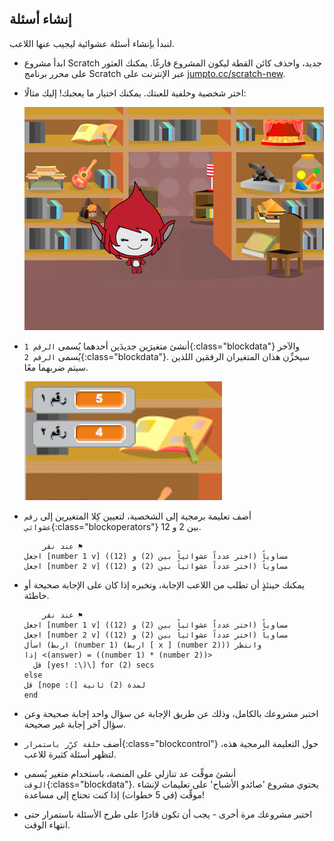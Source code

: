 ## إنشاء أسئلة

لنبدأ بإنشاء أسئلة عشوائية ليجيب عنها اللاعب.

+ ابدأ مشروع Scratch جديد، واحذف كائن القطة ليكون المشروع فارغًا. يمكنك العثور على محرر برنامج Scratch عبر الإنترنت على <a href="http://jumpto.cc/scratch-new" target="_blank">jumpto.cc/scratch-new</a>.

+ اختر شخصية وخلفية للعبتك. يمكنك اختيار ما يعجبك! إليك مثالًا:
    
    ![لقطة الشاشة](images/brain-setting.png)

+ أنشئ متغيرَين جديدَين أحدهما يُسمى `الرقم 1`{:class="blockdata"} والآخر يُسمى `الرقم 2`{:class="blockdata"}. سيخزِّن هذان المتغيران الرقمَين اللذين سيتم ضربهما معًا.
    
    ![لقطة الشاشة](images/brain-variables.png)

+ أضف تعليمة برمجية إلى الشخصية، لتعيين كِلا المتغيرين إلى `رقم عشوائي`{:class="blockoperators"} بين 2 و 12.
    
    ```blocks
        عند نقر ⚑
    اجعل [number 1 v] مساوياً (اختر عدداً عشوائياً بين (2) و (12))
    اجعل [number 2 v] مساوياً (اختر عدداً عشوائياً بين (2) و (12))
    ```

+ يمكنك حينئذٍ أن تطلب من اللاعب الإجابة، وتخبره إذا كان على الإجابة صحيحة أو خاطئة.
    
    ```blocks
        عند نقر ⚑
    اجعل [number 1 v] مساوياً (اختر عدداً عشوائياً بين (2) و (12))
    اجعل [number 2 v] مساوياً (اختر عدداً عشوائياً بين (2) و (12))
    اسأل (اربط (number 1) (اربط [ x ] (number 2))) وانتظر
    إذا <(answer) = ((number 1) * (number 2))> 
      قل [yes! :\)\] for (2) secs
    else
    قل [nope :(] لمدة (2) ثانية
    end
    ```

+ اختبر مشروعك بالكامل، وذلك عن طريق الإجابة عن سؤال واحد إجابة صحيحة وعن سؤال آخر إجابة غير صحيحة.

+ أضف `حلقة كرِّر باستمرار`{:class="blockcontrol"} حول التعليمة البرمجية هذه، لتظهر أسئلة كثيرة للاعب.

+ أنشئ موقِّت عد تنازلي على المنصة، باستخدام متغير يُسمى `الوقت`{:class="blockdata"}. يحتوي مشروع 'صائدو الأشباح' على تعليمات لإنشاء موقِّت (في 5 خطوات) إذا كنت تحتاج إلى مساعدة!

+ اختبر مشروعك مرة أخرى - يجب أن تكون قادرًا على طرح الأسئلة باستمرار حتى انتهاء الوقت.